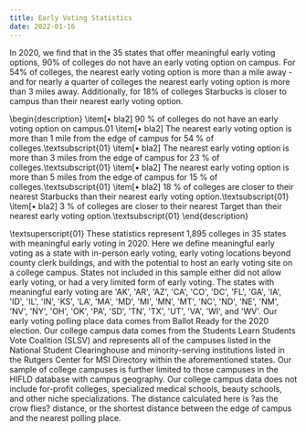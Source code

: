 ```yaml
---
title: Early Voting Statistics
date: 2022-01-16
---
```


In 2020, we find that in the 35 states that offer meaningful early voting options, 90\% of colleges do not have an early voting option on campus. For 54\% of colleges, the nearest early voting option is more than a mile away - and for nearly a quarter of colleges the nearest early voting option is more than 3 miles away. Additionally, for 18\% of colleges Starbucks is closer to campus than their nearest early voting option. 

<!--more--> 

\begin{description}
\item[$\bullet$ bla2] 90 \% of colleges do not have an early voting option on campus.01
\item[$\bullet$ bla2] The nearest early voting option is more than 1 mile from the edge of campus for 54 \% of colleges.\textsubscript{01}
\item[$\bullet$ bla2] The nearest early voting option is more than 3 miles from the edge of campus for 23 \% of colleges.\textsubscript{01}
\item[$\bullet$ bla2] The nearest early voting option is more than 5 miles from the edge of campus for 15 \% of colleges.\textsubscript{01}
\item[$\bullet$ bla2] 18 \% of colleges are closer to their nearest Starbucks than their nearest early voting option.\textsubscript{01}
\item[$\bullet$ bla2] 3 \% of colleges are closer to their nearest Target than their nearest early voting option.\textsubscript{01}
\end{description}

\textsuperscript{01} These statistics represent 1,895 colleges in 35 states with meaningful early voting in 2020. Here we define meaningful early voting as a state with in-person early voting, early voting locations beyond county clerk buildings, and with the potential to host an early voting site on a college campus. States not included in this sample either did not allow early voting, or had a very limited form of early voting. The states with meaningful early voting are 'AK', 'AR', 'AZ', 'CA', 'CO', 'DC', 'FL', 'GA', 'IA', 'ID', 'IL', 'IN', 'KS', 'LA', 'MA', 'MD', 'MI', 'MN', 'MT', 'NC', 'ND', 'NE', 'NM', 'NV', 'NY', 'OH', 'OK', 'PA', 'SD', 'TN', 'TX', 'UT', 'VA', 'WI', and 'WV'. Our early voting polling place data comes from Ballot Ready for the 2020 election. Our college campus data comes from the Students Learn Students Vote Coalition (SLSV) and represents all of the campuses listed in the National Student Clearinghouse and minority-serving institutions listed in the Rutgers Center for MSI Directory within the aforementioned states. Our sample of college campuses is further limited to those campuses in the HIFLD database with campus geography. Our college campus data does not include for-profit colleges, specialized medical schools, beauty schools, and other niche specializations. The distance calculated here is ?as the crow flies? distance, or the shortest distance between the edge of campus and the nearest polling place.